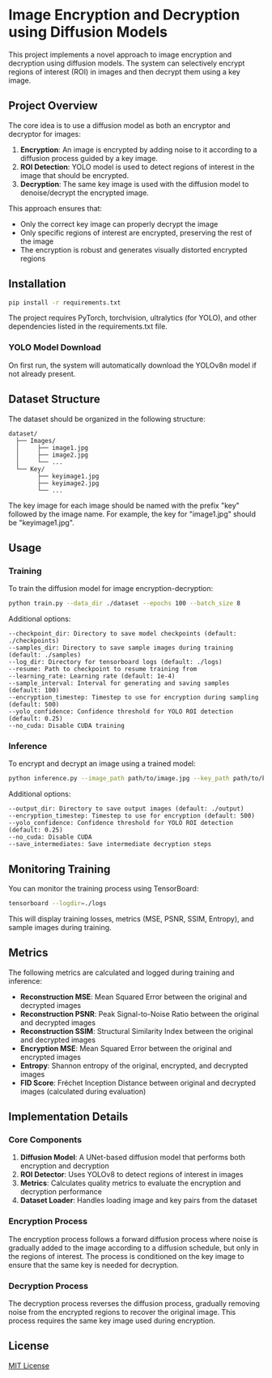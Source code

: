 # Image Encryption and Decryption using Diffusion Models

This project implements a novel approach to image encryption and decryption using diffusion models. The system can selectively encrypt regions of interest (ROI) in images and then decrypt them using a key image.

## Project Overview

The core idea is to use a diffusion model as both an encryptor and decryptor for images:

1. **Encryption**: An image is encrypted by adding noise to it according to a diffusion process guided by a key image.
2. **ROI Detection**: YOLO model is used to detect regions of interest in the image that should be encrypted.
3. **Decryption**: The same key image is used with the diffusion model to denoise/decrypt the encrypted image.

This approach ensures that:

- Only the correct key image can properly decrypt the image
- Only specific regions of interest are encrypted, preserving the rest of the image
- The encryption is robust and generates visually distorted encrypted regions

## Installation

```bash
pip install -r requirements.txt
```

The project requires PyTorch, torchvision, ultralytics (for YOLO), and other dependencies listed in the requirements.txt file.

### YOLO Model Download

On first run, the system will automatically download the YOLOv8n model if not already present.

## Dataset Structure

The dataset should be organized in the following structure:

```
dataset/
  ├── Images/
  │     ├── image1.jpg
  │     ├── image2.jpg
  │     └── ...
  └── Key/
        ├── keyimage1.jpg
        ├── keyimage2.jpg
        └── ...
```

The key image for each image should be named with the prefix "key" followed by the image name. For example, the key for "image1.jpg" should be "keyimage1.jpg".

## Usage

### Training

To train the diffusion model for image encryption-decryption:

```bash
python train.py --data_dir ./dataset --epochs 100 --batch_size 8
```

Additional options:

```
--checkpoint_dir: Directory to save model checkpoints (default: ./checkpoints)
--samples_dir: Directory to save sample images during training (default: ./samples)
--log_dir: Directory for tensorboard logs (default: ./logs)
--resume: Path to checkpoint to resume training from
--learning_rate: Learning rate (default: 1e-4)
--sample_interval: Interval for generating and saving samples (default: 100)
--encryption_timestep: Timestep to use for encryption during sampling (default: 500)
--yolo_confidence: Confidence threshold for YOLO ROI detection (default: 0.25)
--no_cuda: Disable CUDA training
```

### Inference

To encrypt and decrypt an image using a trained model:

```bash
python inference.py --image_path path/to/image.jpg --key_path path/to/key.jpg --model_path path/to/model.pt
```

Additional options:

```
--output_dir: Directory to save output images (default: ./output)
--encryption_timestep: Timestep to use for encryption (default: 500)
--yolo_confidence: Confidence threshold for YOLO ROI detection (default: 0.25)
--no_cuda: Disable CUDA
--save_intermediates: Save intermediate decryption steps
```

## Monitoring Training

You can monitor the training process using TensorBoard:

```bash
tensorboard --logdir=./logs
```

This will display training losses, metrics (MSE, PSNR, SSIM, Entropy), and sample images during training.

## Metrics

The following metrics are calculated and logged during training and inference:

- **Reconstruction MSE**: Mean Squared Error between the original and decrypted images
- **Reconstruction PSNR**: Peak Signal-to-Noise Ratio between the original and decrypted images
- **Reconstruction SSIM**: Structural Similarity Index between the original and decrypted images
- **Encryption MSE**: Mean Squared Error between the original and encrypted images
- **Entropy**: Shannon entropy of the original, encrypted, and decrypted images
- **FID Score**: Fréchet Inception Distance between original and decrypted images (calculated during evaluation)

## Implementation Details

### Core Components

1. **Diffusion Model**: A UNet-based diffusion model that performs both encryption and decryption
2. **ROI Detector**: Uses YOLOv8 to detect regions of interest in images
3. **Metrics**: Calculates quality metrics to evaluate the encryption and decryption performance
4. **Dataset Loader**: Handles loading image and key pairs from the dataset

### Encryption Process

The encryption process follows a forward diffusion process where noise is gradually added to the image according to a diffusion schedule, but only in the regions of interest. The process is conditioned on the key image to ensure that the same key is needed for decryption.

### Decryption Process

The decryption process reverses the diffusion process, gradually removing noise from the encrypted regions to recover the original image. This process requires the same key image used during encryption.

## License

[MIT License](LICENSE)
